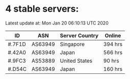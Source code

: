# 4 stable servers:

Latest update at: Mon Jan 20 06:10:13 UTC 2020

| ID | ASN | Server Country | Online |
| -- | --- | -------------- | ------ |
| #.7F1D | AS63949 | Singapore | 394 hrs |
| #.42A0 | AS63949 | Japan | 566 hrs |
| #.9FC3 | AS53889 | United States | 90 hrs |
| #.D54C | AS63949 | Japan | 160 hrs |

